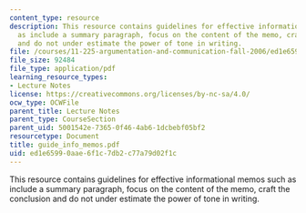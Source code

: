 ```yaml
---
content_type: resource
description: This resource contains guidelines for effective informational memos such
  as include a summary paragraph, focus on the content of the memo, craft the conclusion
  and do not under estimate the power of tone in writing.
file: /courses/11-225-argumentation-and-communication-fall-2006/ed1e65990aae6f1c7db2c77a79d02f1c_guide_info_memos.pdf
file_size: 92484
file_type: application/pdf
learning_resource_types:
- Lecture Notes
license: https://creativecommons.org/licenses/by-nc-sa/4.0/
ocw_type: OCWFile
parent_title: Lecture Notes
parent_type: CourseSection
parent_uid: 5001542e-7365-0f46-4ab6-1dcbebf05bf2
resourcetype: Document
title: guide_info_memos.pdf
uid: ed1e6599-0aae-6f1c-7db2-c77a79d02f1c
---
```

This resource contains guidelines for effective informational memos such as include a summary paragraph, focus on the content of the memo, craft the conclusion and do not under estimate the power of tone in writing.